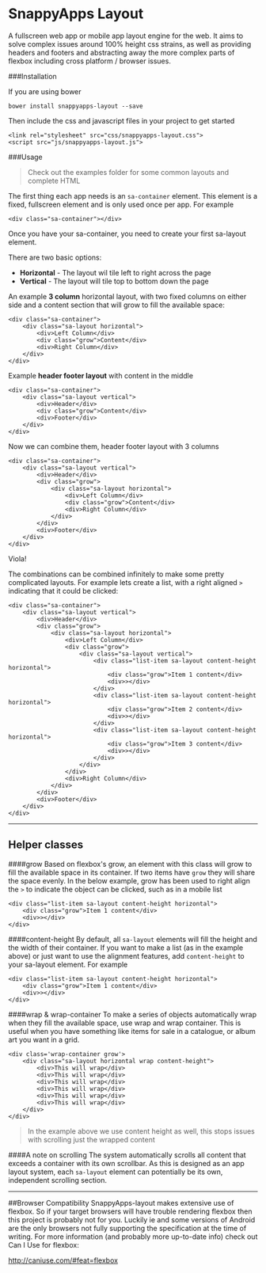 SnappyApps Layout
===================

A fullscreen web app or mobile app layout engine for the web. It aims to solve complex issues around 100% height css strains, as well as providing headers and footers and abstracting away the more complex parts of flexbox including cross platform / browser issues.

###Installation

If you are using bower

```
bower install snappyapps-layout --save
```

Then include the css and javascript files in your project to get started

```
<link rel="stylesheet" src="css/snappyapps-layout.css">
<script src="js/snappyapps-layout.js">
```

###Usage

> Check out the examples folder for some common layouts and complete HTML

The first thing each app needs is an `sa-container` element. This element is a fixed, fullscreen element and is only used once per app. For example

```
<div class="sa-container"></div>
```

Once you have your sa-container, you need to create your first sa-layout element.

There are two basic options:

 - **Horizontal** - The layout wil tile left to right across the page
 - **Vertical** - The layout will tile top to bottom down the page

An example **3 column** horizontal layout, with two fixed columns on either side and a content section that will grow to fill the available space:
```
<div class="sa-container">
	<div class="sa-layout horizontal">
		<div>Left Column</div>
		<div class="grow">Content</div>
		<div>Right Column</div>
	</div>
</div>
```

Example **header footer layout** with content in the middle
```
<div class="sa-container">
	<div class="sa-layout vertical">
		<div>Header</div>
		<div class="grow">Content</div>
		<div>Footer</div>
	</div>
</div>
```

Now we can combine them, header footer layout with 3 columns

```
<div class="sa-container">
	<div class="sa-layout vertical">
		<div>Header</div>
		<div class="grow">
			<div class="sa-layout horizontal">
				<div>Left Column</div>
				<div class="grow">Content</div>
				<div>Right Column</div>
			</div>
		</div>
		<div>Footer</div>
	</div>
</div>
```
Viola!

The combinations can be combined infinitely to make some pretty complicated layouts. For example lets create a list, with a right aligned `>` indicating that it could be clicked:

```
<div class="sa-container">
	<div class="sa-layout vertical">
		<div>Header</div>
		<div class="grow">
			<div class="sa-layout horizontal">
				<div>Left Column</div>
				<div class="grow">
					<div class="sa-layout vertical">
						<div class="list-item sa-layout content-height horizontal">
							<div class="grow">Item 1 content</div>
							<div>></div>
						</div>
						<div class="list-item sa-layout content-height horizontal">
							<div class="grow">Item 2 content</div>
							<div>></div>
						</div>
						<div class="list-item sa-layout content-height horizontal">
							<div class="grow">Item 3 content</div>
							<div>></div>
						</div>
					</div>
				</div>
				<div>Right Column</div>
			</div>
		</div>
		<div>Footer</div>
	</div>
</div>
```
---
Helper classes
-------------

####grow
Based on flexbox's grow, an element with this class will grow to fill the available space in its container. If two items have `grow` they will share the space evenly. In the below example, grow has been used to right align the `>` to indicate the object can be clicked, such as in a mobile list

```
<div class="list-item sa-layout content-height horizontal">
	<div class="grow">Item 1 content</div>
	<div>></div>
</div>
```

####content-height
By default, all `sa-layout` elements will fill the height and the width of their container. If you want to make a list (as in the example above) or just want to use the alignment features, add `content-height` to your sa-layout element. For example

```
<div class="list-item sa-layout content-height horizontal">
	<div class="grow">Item 1 content</div>
	<div>></div>
</div>
```

####wrap & wrap-container
To make a series of objects automatically wrap when they fill the available space, use wrap and wrap container. This is useful when you have something like items for sale in a catalogue, or album art you want in a grid.
```
<div class='wrap-container grow'>
	<div class="sa-layout horizontal wrap content-height">
		<div>This will wrap</div>
		<div>This will wrap</div>
		<div>This will wrap</div>
		<div>This will wrap</div>
		<div>This will wrap</div>
		<div>This will wrap</div>
	</div>
</div>
```
> In the example above we use content height as well, this stops issues with scrolling just the wrapped content

####A note on scrolling
The system automatically scrolls all content that exceeds a container with its own scrollbar. As this is designed as an app layout system, each `sa-layout` element can potentially be its own, independent scrolling section.

---
##Browser Compatibility
SnappyApps-layout makes extensive use of flexbox. So if your target browsers will have trouble rendering flexbox then this project is probably not for you. Luckily ie and some versions of Android are the only browsers not fully supporting the specification at the time of writing. For more information (and probably more up-to-date info) check out Can I Use for flexbox:

http://caniuse.com/#feat=flexbox